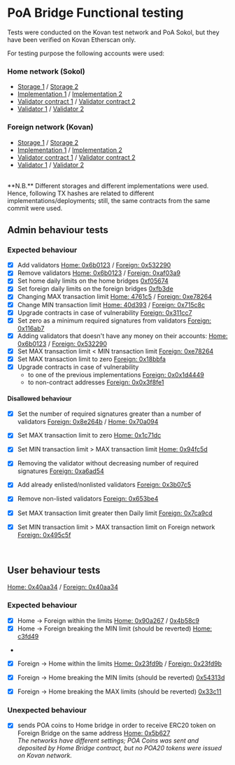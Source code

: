 # PoA Bridge Functional testing

Tests were conducted on the Kovan test network and PoA Sokol, but they have been verified on Kovan Etherscan only. 

For testing purpose the following accounts were used:

### Home network (Sokol)
- [Storage 1](https://sokol.poaexplorer.com/address/search/0xad3ccd040d968af2fa983413d3c8aadd9a6f1c9a) / [Storage 2](https://sokol.poaexplorer.com/address/search/0x8E854802d695269A6F1f3Fcabb2111d2F5A0E6f9)
- [Implementation 1](https://sokol.poaexplorer.com/address/search/0x370b86ba8c5ad9c9f55644826b6819cb4f720aad) / [Implementation 2](https://sokol-explorer.poa.network/account/0x608707f39c8E487eafEDfB190f14392E6239eF00)
- [Validator contract 1](https://sokol-explorer.poa.network/account/0x5F5fB0A1C6e1c95346Eca1771732Db1fD149525B) / [Validator contract 2](https://sokol-explorer.poa.network/account/0x7A070129e443F2f29A9B6320c16a05bA22b4ac0c)
- [Validator 1](https://sokol-explorer.poa.network/account/0x6b1454ea62aa394c98bb63ed6ec8a491ba144a60) / [Validator 2](https://sokol-explorer.poa.network/account/0x8bcb705c12164ef39d6202cc38059a91603e6872)


### Foreign network (Kovan)

- [Storage 1](https://kovan.etherscan.io/address/0x7Ea07cd462eF0d5B51F85d12f232e6BbF646A016) / [Storage 2](https://kovan.etherscan.io/address/0x4055A80216190861Cee084CA6148A0D3bb2725c1) 
- [Implementation 1](https://kovan.etherscan.io/address/0xE58227ae91b3631e13089e9888BBe5E23d779975) / [Implementation 2](https://kovan.etherscan.io/address/0xeB1598642f52B911AF0192002201b5EF0661CC8E)
- [Validator contract 1](https://kovan.etherscan.io/address/0xad3ccd040d968af2fA983413D3c8aADd9a6F1c9a) / [Validator contract 2](https://kovan.etherscan.io/address/0x431c5b97Ba8387EC5979e06b555aeFcC9080A2b2)
- [Validator 1](https://kovan.etherscan.io/address/0x6b1454ea62aa394c98bb63ed6ec8a491ba144a60) / [Validator 2](https://kovan.etherscan.io/address/0x8bcb705c12164ef39d6202cc38059a91603e6872)

<br>
**N.B.** Different storages and different implementations were used. Hence, following TX hashes are related to different implementations/deployments; still, the same contracts from the same commit were used. 

<br>


## Admin behaviour tests

### Expected behaviour

 - [x] Add validators [Home: 0x6b0123](https://sokol.poaexplorer.com/txid/search/0x6b0123736631c34d0a0b1849284d96e79653015e6d240ea61bbcb39d7654b184) / [Foreign: 0x532290](https://kovan.etherscan.io/tx/0x532290af87e310e96bffc86cfae9530eb0d2bf9a5fdce0594ba2fea3a28bbef5)
 - [x] Remove validators [Home: 0x6b0123](https://sokol.poaexplorer.com/txid/search/0x6b0123736631c34d0a0b1849284d96e79653015e6d240ea61bbcb39d7654b184) / [Foreign: 0xaf03a9](https://kovan.etherscan.io/tx/0xaf03a93221c8f16fd398370a0889f741e979089ebcd7982f2bdf5f8179f91679)
 - [x] Set home daily limits on the home bridges [0xf05674](https://sokol.poaexplorer.com/txid/search/0xf0567473d72489d7f3cc6f33cbd14e65985dbb14ae12d3656d1bc80754f7c176)
 - [x] Set foreign daily limits on the foreign bridges [0xfb3de](https://kovan.etherscan.io/tx/0xfb3de489326d4287685638b32ff9ac9c67dd091bb9f7884df765d673d8268e09)
 - [X] Changing MAX transaction limit [Home: 4761c5](https://sokol.poaexplorer.com/txid/search/4761c5ea1ccd5ecf0297000621421e8d1da841f8844b241a1013c5e0c0d320a4) / [Foreign: 0xe78264](https://kovan.etherscan.io/tx/0xe7826480a1ac9ac907ab68b958cea9e6d4baed8c0157870cf391d3ccfaaa0e44)
 - [x] Change MIN transaction limit [Home: 40d393](https://sokol.poaexplorer.com/txid/search/40d39314ad761a271dbfe2becdae8081ea73c397fe1b7a4b316b5fda587ecc0d) / [Foreign: 0x715c8c](https://kovan.etherscan.io/tx/715c8cb9d7acb8fb463087648b2079cbb55a5763f53f83b74e58c1c40c12c85c)
 - [x] Upgrade contracts in case of vulnerability [Foreign: 0x311cc7](https://kovan.etherscan.io/tx/0x311cc7d251ca8bec5f06551c3033429560444934c87adb19eb6850cd24d17483)
 - [x] Set zero as a minimum required signatures from validators [Foreign: 0x116ab7](https://kovan.etherscan.io/tx/0x116ab76466e2291906793aa343de5e594e2c67c22fe9b4d4ef37e0a25bf21a5d)
 - [x] Adding validators that doesn't have any money on their accounts: [Home: 0x6b0123](https://sokol.poaexplorer.com/txid/search/0x6b0123736631c34d0a0b1849284d96e79653015e6d240ea61bbcb39d7654b184) / [Foreign: 0x532290](https://kovan.etherscan.io/tx/0x532290af87e310e96bffc86cfae9530eb0d2bf9a5fdce0594ba2fea3a28bbef5)
 - [x] Set MAX transaction limit < MIN transaction limit [Foreign: 0xe78264](https://kovan.etherscan.io/address/0xe7826480a1ac9ac907ab68b958cea9e6d4baed8c0157870cf391d3ccfaaa0e44)
 - [x] Set MAX transaction limit to zero [Foreign: 0x18bbfa](https://kovan.etherscan.io/address/18bbfad09962bffa862ee14732d1b1bc91bda0bb0c5adb16b2085ec34d39fe9b)
 - [x] Upgrade contracts in case of vulnerability
 	- to one of the previous implementations [Foreign: 0x0x1d4449](https://kovan.etherscan.io/tx/0x1d44494c37c5368139bb613a36edce34f0dbe0065977e32b873b9ce3256d50a4) 
	- to non-contract addresses [Foreign: 0x0x3f8fe1](https://kovan.etherscan.io/tx/0x3f8fe1ef67d6ab83db93e165b9838d882a4621a74d5465183ba79121267a307c) 

#### Disallowed behaviour

 - [x] Set the number of required signatures greater than a number of validators [Foreign: 0x8e264b](https://kovan.etherscan.io/tx/0x8e264b88a53ce7e6553e5ff0a29691b11cc5d2e9581edb20cf467c89457bee14) / [Home: 0x70a094](https://sokol.poaexplorer.com/txid/search/70a0941cf60557b62faccd87e23391270992a8221a79c19b027c4e11e754d621)
 - [x] Set MAX transaction limit to zero [Home: 0x1c71dc](https://sokol.poaexplorer.com/txid/search/1c71dc00002be0b21861d6c7756945c92308f41d268c191bd765934d5f6a325b) 
 - [x] Set MIN transaction limit > MAX transaction limit [Home: 0x94fc5d](https://sokol.poaexplorer.com/txid/search/94fc5d80d9e6a9d26a1ef274ea609805516f5e51f7a49fd0593ccb797c4cc163) 
 - [x] Removing the validator without decreasing number of required signatures [Foreign: 0xa6ad54](https://kovan.etherscan.io/tx/0xa6ad5424a2affab8ceab500c5ca75421b5f652a2a016a906bc673561bcd7b9dc)
 - [x] Add already enlisted/nonlisted validators [Foreign: 0x3b07c5](https://kovan.etherscan.io/tx/0x3b07c5e51a6f6c2bca231f9a5887a4ad95715705b48f71a365ca090e1e2f31cd)
 - [x] Remove non-listed validators [Foreign: 0x653be4](https://kovan.etherscan.io/tx/0x653be4db726fe200c145f37511ce6c1c03115ec61164b390dc78b0b353e7b94f)
 - [x] Set MAX transaction limit greater then Daily limit [Foreign: 0x7ca9cd](https://kovan.etherscan.io/tx/0x7ca9cdbddfccd4e3c2a0943f3154337c3c6d80752c98b35d84fe794570da914c)
 - [x] Set MIN transaction limit > MAX transaction limit on Foreign network [Foreign: 0x495c5f](https://kovan.etherscan.io/tx/0x495c5fcf5f31d965d1ed93ffa1ca1a774f7bc605eb950269b2c46a429a0f1178)


		

<br>

## User behaviour tests
[Home: 0x40aa34](https://sokol.poaexplorer.com/txid/search/0x40aa34fb35ef0804a41c2b4be7d3e3d65c7f6d5c) 
 / [Foreign: 0x40aa34](https://kovan.etherscan.io/address/0x40aa34fb35ef0804a41c2b4be7d3e3d65c7f6d5c) 

### Expected behaviour

 - [x] Home -> Foreign within the limits [Home: 0x90a267](https://sokol.poaexplorer.com/txid/search/0x90a2670bf44615fcf72eac1100f06d95af24cb73099636112089c4fcddb601db) / [0x4b58c9](https://kovan.etherscan.io/tx/0x4b58c9ab4f9d721a043474e3737b56ffc5850da039e3c10f93efae95962413d9)
 - [x] Home -> Foreign breaking the MIN limit (should be reverted) [Home: c3fd49](https://sokol.poaexplorer.com/txid/search/c3fd49d2163cf87f01024aeaceea7a6b1aec80445b73dee51e7c78a706361afd)
 - 
 - [x] Foreign -> Home within the limits [Home: 0x23fd9b](https://sokol.poaexplorer.com/txid/search/0x23fd9be6ebb432c09c0ca524c189a9b585657188af513f5d1176146ac9850268) / [Foreign: 0x23fd9b](https://kovan.etherscan.io/tx/0x23fd9be6ebb432c09c0ca524c189a9b585657188af513f5d1176146ac9850268)
 - [x] Foreign -> Home breaking the MIN limits (should be reverted) [0x54313d](https://kovan.etherscan.io/tx/0x54313dce905a6622912926553036cde9e8de9a30a41370265e47eab4afcd1f02)
 - [x] Foreign -> Home breaking the MAX limits (should be reverted) [0x33c11](https://kovan.etherscan.io/tx/33c11751b9631d86d11e1251aa336019a13d74a84a7d1d81b4ca389b52590b43)



### Unexpected behaviour

 - [x] sends POA coins to Home bridge in order to receive ERC20 token on Foreign Bridge on the same address [Home: 0x5b627](https://sokol.poaexplorer.com/txid/search/0x5b627ab31d1d517bf41f2ba5ec091c88f4c30fdd742756842d7548a826460561)
<br>*The networks have different settings; POA Coins was sent and deposited by Home Bridge contract, but no POA20 tokens were issued on Kovan network.*


<br>
